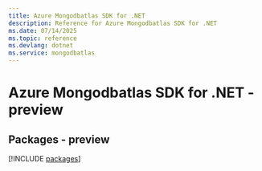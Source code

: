 ```yaml
---
title: Azure Mongodbatlas SDK for .NET
description: Reference for Azure Mongodbatlas SDK for .NET
ms.date: 07/14/2025
ms.topic: reference
ms.devlang: dotnet
ms.service: mongodbatlas
---
```

# Azure Mongodbatlas SDK for .NET - preview
## Packages - preview
[!INCLUDE [packages](mongodbatlas-index.md)]